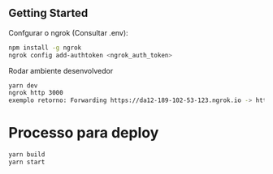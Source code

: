 ## Getting Started

Confgurar o ngrok (Consultar .env):

```bash
npm install -g ngrok
ngrok config add-authtoken <ngrok_auth_token>
```

Rodar ambiente desenvolvedor

```bash
yarn dev
ngrok http 3000
exemplo retorno: Forwarding https://da12-189-102-53-123.ngrok.io -> http://localhost:3000
```

# Processo para deploy

```bash
yarn build
yarn start
```